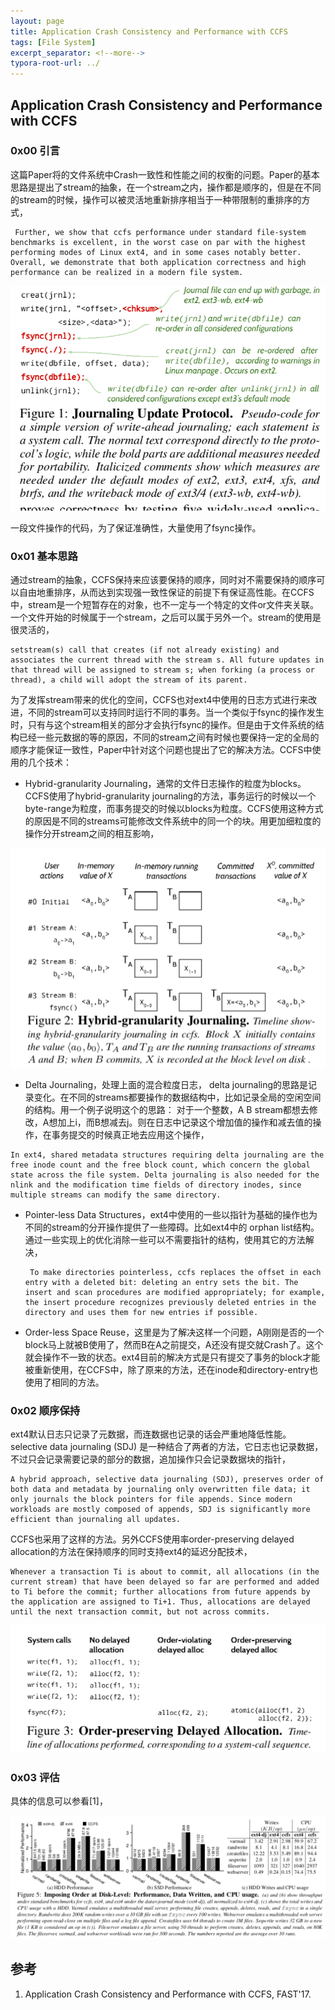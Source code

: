 ```yaml
---
layout: page
title: Application Crash Consistency and Performance with CCFS
tags: [File System]
excerpt_separator: <!--more-->
typora-root-url: ../
---
```




## Application Crash Consistency and Performance with CCFS



### 0x00 引言

 这篇Paper将的文件系统中Crash一致性和性能之间的权衡的问题。Paper的基本思路是提出了stream的抽象，在一个stream之内，操作都是顺序的，但是在不同的stream的时候，操作可以被灵活地重新排序相当于一种带限制的重排序的方式，

```
 Further, we show that ccfs performance under standard file-system benchmarks is excellent, in the worst case on par with the highest performing modes of Linux ext4, and in some cases notably better. Overall, we demonstrate that both application correctness and high performance can be realized in a modern file system.
```



![ccfs-journaling](/assets/img/ccfs-journaling.png)

 一段文件操作的代码，为了保证准确性，大量使用了fsync操作。



### 0x01 基本思路

  通过stream的抽象，CCFS保持来应该要保持的顺序，同时对不需要保持的顺序可以自由地重排序，从而达到实现强一致性保证的前提下有保证高性能。在CCFS中，stream是一个短暂存在的对象，也不一定与一个特定的文件or文件夹关联。一个文件开始的时候属于一个stream，之后可以属于另外一个。stream的使用是很灵活的，

```
setstream(s) call that creates (if not already existing) and associates the current thread with the stream s. All future updates in that thread will be assigned to stream s; when forking (a process or thread), a child will adopt the stream of its parent. 
```

 为了发挥stream带来的优化的空间，CCFS也对ext4中使用的日志方式进行来改进，不同的stream可以支持同时运行不同的事务。当一个类似于fsync的操作发生时，只有与这个stream相关的部分才会执行fsync的操作。但是由于文件系统的结构已经一些元数据的等的原因，不同的stream之间有时候也要保持一定的全局的顺序才能保证一致性，Paper中针对这个问题也提出了它的解决方法。CCFS中使用的几个技术：

* Hybrid-granularity Journaling，通常的文件日志操作的粒度为blocks。CCFS使用了hybrid-granularity journaling的方法，事务运行的时候以一个byte-range为粒度，而事务提交的时候以blocks为粒度。CCFS使用这种方式的原因是不同的streams可能修改文件系统中的同一个的块。用更加细粒度的操作分开stream之间的相互影响，

![ccfs-hybrid](/assets/img/ccfs-hybrid.png)

*  Delta Journaling，处理上面的混合粒度日志， delta journaling的思路是记录变化。在不同的streams都要操作的数据结构中，比如记录全局的空闲空间的结构。用一个例子说明这个的思路： 对于一个整数，A B stream都想去修改，A想加上i，而B想减去j。则在日志中记录这个增加值的操作和减去值的操作，在事务提交的时候真正地去应用这个操作，

  ```
  In ext4, shared metadata structures requiring delta journaling are the free inode count and the free block count, which concern the global state across the file system. Delta journaling is also needed for the nlink and the modification time fields of directory inodes, since multiple streams can modify the same directory.
  ```

* Pointer-less Data Structures，ext4中使用的一些以指针为基础的操作也为不同的stream的分开操作提供了一些障碍。比如ext4中的 orphan list结构。通过一些实现上的优化消除一些可以不需要指针的结构，使用其它的方法解决，

  ```
   To make directories pointerless, ccfs replaces the offset in each entry with a deleted bit: deleting an entry sets the bit. The insert and scan procedures are modified appropriately; for example, the insert procedure recognizes previously deleted entries in the directory and uses them for new entries if possible.
  ```

* Order-less Space Reuse，这里是为了解决这样一个问题，A刚刚是否的一个block马上就被B使用了，然而B在A之前提交，A还没有提交就Crash了。这个就会操作不一致的状态。ext4目前的解决方式是只有提交了事务的block才能被重新使用，在CCFS中，除了原来的方法，还在inode和directory-entry也使用了相同的方法。



### 0x02 顺序保持

  ext4默认日志只记录了元数据，而连数据也记录的话会严重地降低性能。selective data journaling (SDJ)  是一种结合了两者的方法，它日志也记录数据，不过只会记录需要记录的部分的数据，追加操作只会记录数据块的指针，

```
A hybrid approach, selective data journaling (SDJ), preserves order of both data and metadata by journaling only overwritten file data; it only journals the block pointers for file appends. Since modern workloads are mostly composed of appends, SDJ is significantly more efficient than journaling all updates.
```

 CCFS也采用了这样的方法。另外CCFS使用率order-preserving delayed allocation的方法在保持顺序的同时支持ext4的延迟分配技术，

```
Whenever a transaction Ti is about to commit, all allocations (in the current stream) that have been delayed so far are performed and added to Ti before the commit; further allocations from future appends by the application are assigned to Ti+1. Thus, allocations are delayed until the next transaction commit, but not across commits. 
```

![ccfs-order-preserving](/assets/img/ccfs-order-preserving.png)



### 0x03 评估

具体的信息可以参看[1]，

![ccfs-perf](/assets/img/ccfs-perf.png)



## 参考

1. Application Crash Consistency and Performance with CCFS, FAST'17.